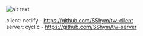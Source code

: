 ![alt text](https://res.cloudinary.com/dotmufoiy/image/upload/v1680038830/mjz3o2swhlcga3t9gers.png "Optional title")

client: netlify - https://github.com/SShym/tw-client<br>
server: cyclic - https://github.com/SShym/tw-server

